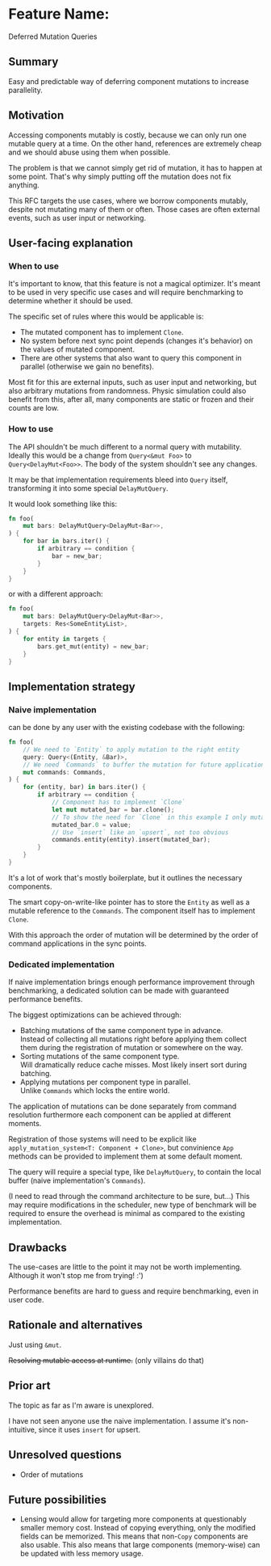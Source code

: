 # Feature Name:
Deferred Mutation Queries

## Summary

Easy and predictable way of deferring component mutations to increase parallelity.

## Motivation

Accessing components mutably is costly, because we can only run one mutable query at a time.
On the other hand, references are extremely cheap and we should abuse using them when possible.

The problem is that we cannot simply get rid of mutation, it has to happen at some point.
That's why simply putting off the mutation does not fix anything.

This RFC targets the use cases, where we borrow components mutably, despite not mutating many of them or often.
Those cases are often external events, such as user input or networking.

## User-facing explanation

### When to use

It's important to know, that this feature is not a magical optimizer.
It's meant to be used in very specific use cases and will require benchmarking to determine whether it should be used.

The specific set of rules where this would be applicable is:
- The mutated component has to implement `Clone`.
- No system before next sync point depends (changes it's behavior) on the values of mutated component.
- There are other systems that also want to query this component in parallel (otherwise we gain no benefits).

Most fit for this are external inputs, such as user input and networking, but also arbitrary mutations from randomness.
Physic simulation could also benefit from this, after all, many components are static or frozen and their counts are low.

### How to use

The API shouldn't be much different to a normal query with mutability.
Ideally this would be a change from `Query<&mut Foo>` to `Query<DelayMut<Foo>>`.
The body of the system shouldn't see any changes.

It may be that implementation requirements bleed into `Query` itself, transforming it into some special `DelayMutQuery`.

It would look something like this:
```rs
fn foo(
    mut bars: DelayMutQuery<DelayMut<Bar>>,
) {
    for bar in bars.iter() {
        if arbitrary == condition {
            bar = new_bar;
        }
    }
}
```
or with a different approach:
```rs
fn foo(
    mut bars: DelayMutQuery<DelayMut<Bar>>,
    targets: Res<SomeEntityList>,
) {
    for entity in targets {
        bars.get_mut(entity) = new_bar;
    }
}
```

## Implementation strategy

### Naive implementation

can be done by any user with the existing codebase with the following:
```rs
fn foo(
    // We need to `Entity` to apply mutation to the right entity
    query: Query<(Entity, &Bar)>,
    // We need `Commands` to buffer the mutation for future application
    mut commands: Commands,
) {
    for (entity, bar) in bars.iter() {
        if arbitrary == condition {
            // Component has to implement `Clone`
            let mut mutated_bar = bar.clone();
            // To show the need for `Clone` in this example I only mutate a field
            mutated_bar.0 = value;
            // Use `insert` like an `upsert`, not too obvious
            commands.entity(entity).insert(mutated_bar);
        }
    }
}
```

It's a lot of work that's mostly boilerplate, but it outlines the necessary components.

The smart copy-on-write-like pointer has to store the `Entity` as well as a mutable reference to the `Commands`.
The component itself has to implement `Clone`.

With this approach the order of mutation will be determined by the order of command applications in the sync points.

### Dedicated implementation

If naive implementation brings enough performance improvement through benchmarking, a dedicated solution can be made with guaranteed performance benefits.

The biggest optimizations can be achieved through:
- Batching mutations of the same component type in advance.  
  Instead of collecting all mutations right before applying them
  collect them during the registration of mutation
  or somewhere on the way.
- Sorting mutations of the same component type.  
  Will dramatically reduce cache misses.
  Most likely insert sort during batching.
- Applying mutations per component type in parallel.  
  Unlike `Commands` which locks the entire world.

The application of mutations can be done separately from command resolution
furthermore each component can be applied at different moments.

Registration of those systems will need to be explicit like `apply_mutation_system<T: Component + Clone>`,
but convinience `App` methods can be provided to implement them at some default moment.

The query will require a special type, like `DelayMutQuery`, to contain the local buffer (naive implementation's `Commands`).

(I need to read through the command architecture to be sure, but...)
This may require modifications in the scheduler, new type of benchmark will be required to ensure the overhead is minimal as compared to the existing implementation.

## Drawbacks

The use-cases are little to the point it may not be worth implementing. Although it won't stop me from trying! :')

Performance benefits are hard to guess and require benchmarking, even in user code.

## Rationale and alternatives

Just using `&mut`.

~~Resolving mutable access at runtime.~~ (only villains do that)

## Prior art

The topic as far as I'm aware is unexplored.

I have not seen anyone use the naive implementation.
I assume it's non-intuitive, since it uses `insert` for upsert.

## Unresolved questions

- Order of mutations

## Future possibilities

- Lensing would allow for targeting more components at questionably smaller memory cost.
  Instead of copying everything, only the modified fields can be memorized.
  This means that non-`Copy` components are also usable.
  This also means that large components (memory-wise) can be updated with less memory usage.
